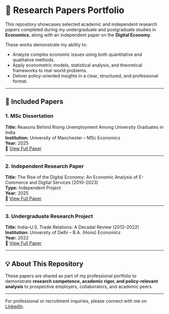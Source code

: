 # 📑 Research Papers Portfolio

This repository showcases selected academic and independent research papers completed during my undergraduate and postgraduate studies in **Economics**, along with an independent paper on the **Digital Economy**.  

These works demonstrate my ability to:  
- Analyze complex economic issues using both quantitative and qualitative methods.  
- Apply econometric models, statistical analysis, and theoretical frameworks to real-world problems.  
- Deliver policy-oriented insights in a clear, structured, and professional format.  

---

## 📂 Included Papers

### 1. MSc Dissertation  
**Title:** Reasons Behind Rising Unemployment Among University Graduates in India  
**Institution:** University of Manchester – MSc Economics  
**Year:** 2025  
📄 [View Full Paper](./docs/Dissertation_GraduateUnemployment_India_2025.pdf)  

---

### 2. Independent Research Paper  
**Title:** The Rise of the Digital Economy: An Economic Analysis of E-Commerce and Digital Services (2010–2023)  
**Type:** Independent Project  
**Year:** 2025  
📄 [View Full Paper](./docs/Independent_Research_DigitalEconomy_2010_2023.pdf)  

---

### 3. Undergraduate Research Project  
**Title:** India–U.S. Trade Relations: A Decadal Review (2012–2022)  
**Institution:** University of Delhi – B.A. (Hons) Economics  
**Year:** 2022  
📄 [View Full Paper](./docs/UG_Research_India_US_Trade_2012_2022.pdf)  

---

## 💡 About This Repository  

These papers are shared as part of my professional portfolio to demonstrate **research competence, academic rigor, and policy-relevant analysis** to prospective employers, collaborators, and academic peers.  

---

For professional or recruitment inquiries, please connect with me on [LinkedIn](https://www.linkedin.com/in/vamakshi-chaturvedi/).
